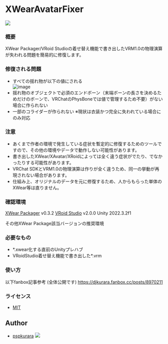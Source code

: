 # XWearAvatarFixer

[![](https://img.shields.io/github/watchers/pspkurara/sceneries?style=social)](https://github.com/pspkurara/external-selecion-state/subscription)

### 概要

XWear Packager/VRoid Studioの着せ替え機能で書き出したVRM1.0の物理演算が失われる問題を簡易的に修復します。

### 修復される問題

- すべての揺れ物が以下の値にされる
</br>![image](https://github.com/user-attachments/assets/468d84be-0894-4b52-8671-9aa33bdfadd3)
- 揺れ物のオブジェクトで必須のエンドボーン（末端ボーンの長さを決めるためだけのボーンで、VRChatのPhysBoneでは値で管理するため不要）がない場合に作られない
- 一部のコライダーが作られない ※現状は衣装かつ完全に失われている場合にのみ対応

### 注意

- あくまで作者の環境で発生している症状を暫定的に修復するためのツールですので、その他の環境やデータで動作しない可能性があります。
- 書き出したXWear/XAvatar/XRoidによっては全く違う症状がでたり、でなかったりする可能性があります。
- VRChat SDKとVRM1.0の物理演算は作りが全く違うため、同一の挙動が再現されない場合があります。
- 仕組み上、オリジナルのデータを元に修復するため、人からもらった単体のXWear等は直りません。

### 確認環境

[XWear Packager](https://vroid.notion.site/XWear-Packager-8284c73c208e440ba8dd8033349d5978) v0.3.2
[VRoid Studio](https://vroid.pixiv.help/hc) v2.0.0
Unity 2022.3.2f1

その他XWear Package該当バージョンの推奨環境

### 必要なもの

- *.xwear化する直前のUnityプレハブ
- VRoidStudio着せ替え機能で書き出した*.vrm

### 使い方

以下fanbox記事参考 (全体公開です)
https://djkurara.fanbox.cc/posts/8970211

### ライセンス

* [MIT](https://github.com/pspkurara/XWearAvatarFixer/blob/main/Assets/XWearAvatarFixer/LICENSE.txt)

## Author

* [pspkurara](https://github.com/pspkurara) 
[![](https://img.shields.io/twitter/follow/pspkurara.svg?label=Follow&style=social)](https://twitter.com/intent/follow?screen_name=pspkurara) 
